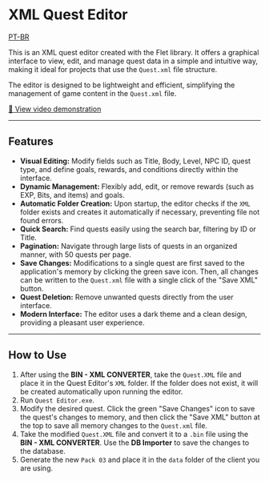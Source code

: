 # XML Quest Editor

[PT-BR](https://github.com/jgafarias/ODMO-Quest-Editor/blob/main/README-PTBR.md)

This is an XML quest editor created with the Flet library. It offers a graphical interface to view, edit, and manage quest data in a simple and intuitive way, making it ideal for projects that use the `Quest.xml` file structure.

The editor is designed to be lightweight and efficient, simplifying the management of game content in the `Quest.xml` file.

[🔗 View video demonstration](https://github.com/user-attachments/assets/59574f58-25fa-4960-a39f-4f48d9e065b1)

---

## Features

* **Visual Editing:** Modify fields such as Title, Body, Level, NPC ID, quest type, and define goals, rewards, and conditions directly within the interface.
* **Dynamic Management:** Flexibly add, edit, or remove rewards (such as EXP, Bits, and items) and goals.
* **Automatic Folder Creation:** Upon startup, the editor checks if the `XML` folder exists and creates it automatically if necessary, preventing file not found errors.
* **Quick Search:** Find quests easily using the search bar, filtering by ID or Title.
* **Pagination:** Navigate through large lists of quests in an organized manner, with 50 quests per page.
* **Save Changes:** Modifications to a single quest are first saved to the application's memory by clicking the green save icon. Then, all changes can be written to the `Quest.xml` file with a single click of the "Save XML" button.
* **Quest Deletion:** Remove unwanted quests directly from the user interface.
* **Modern Interface:** The editor uses a dark theme and a clean design, providing a pleasant user experience.

---

## How to Use

1.  After using the **BIN - XML CONVERTER**, take the `Quest.XML` file and place it in the Quest Editor's `XML` folder. If the folder does not exist, it will be created automatically upon running the editor.
2.  Run `Quest Editor.exe`.
3.  Modify the desired quest. Click the green "Save Changes" icon to save the quest's changes to memory, and then click the "Save XML" button at the top to save all memory changes to the `Quest.xml` file.
4.  Take the modified `Quest.XML` file and convert it to a `.bin` file using the **BIN - XML CONVERTER**. Use the **DB Importer** to save the changes to the database.
5.  Generate the new `Pack 03` and place it in the `data` folder of the client you are using.
